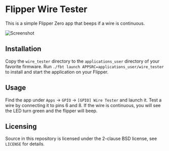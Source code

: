# Flipper Wire Tester
This is a simple Flipper Zero app that beeps if a wire is continuous.

![Screenshot](screen_1.png)

## Installation
Copy the `wire_tester` directory to the `applications_user` directory of your
favorite firmware. Run `./fbt launch APPSRC=applications_user/wire_tester` to
install and start the application on your Flipper.


## Usage
Find the app under `Apps` -> `GPIO` -> `[GPIO] Wire Tester` and launch it. Test
a wire by connecting it to pins 6 and 8. If the wire is continuous, you will
see the LED turn green and the flipper will beep.


## Licensing
Source in this repository is licensed under the 2-clause BSD license, see
`LICENSE` for details.
